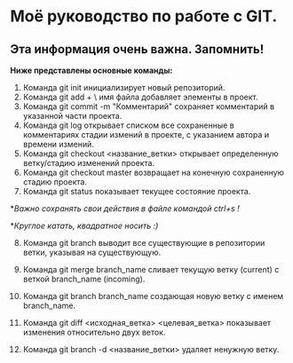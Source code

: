 # Моё руководство по работе с GIT.
## Эта информация очень важна. Запомнить!

**Ниже представлены основные команды:**

1. Команда git init инициализирует новый репозиторий.
2. Команда git add + \ имя файла добавляет элементы в проект.
3. Команда git commit -m "Комментарий" сохраняет комментарий в указанной части проекта.
4. Команда git log открывает списком все сохраненные в комментариях стадии измений в проекте, с указанием автора и времени измений. 
5. Команда git checkout <название_ветки> открывает определенную ветку/стадию изменений проекта.
6. Команда git checkout master возвращает на конечную сохраненную стадию проекта.
7. Команда git status показывает текущее состояние проекта.

**Важно сохранять свои действия в файле командой ctrl+s !*

**Круглое катать, квадратное носить :)* 

8. Команда git branch выводит все существующие в репозитории ветки, указывая на существующую. 
9. Команда git merge branch_name сливает текущую ветку (current) с веткой branch_name (incoming).
10. Команда git branch branch_name создающая новую ветку с именем branch_name.

11. Команда git diff <исходная_ветка> <целевая_ветка> показывает изменения относительно двух веток.
 
12. Команда git branch -d <название_ветки> удаляет ненужную ветку.
